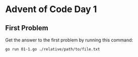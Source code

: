 # Advent of Code Day 1

## First Problem

Get the answer to the first problem by running this command:

```bash
go run 01-1.go ./relative/path/to/file.txt
```
